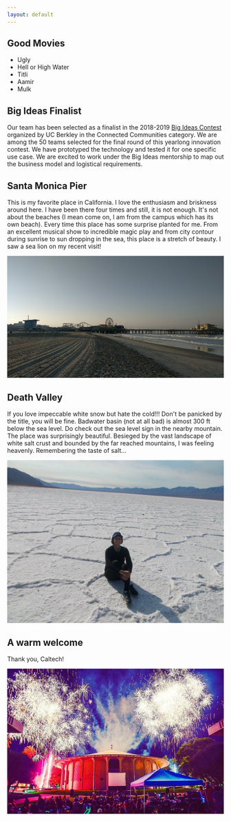 ```yaml
---
layout: default
---
```

## Good Movies
<ul>
  <li>Ugly</li>
  <li>Hell or High Water</li>
  <li>Titli</li>
  <li>Aamir</li>
  <li>Mulk</li>
</ul>


## Big Ideas Finalist
Our team has been selected as a finalist in the 2018-2019 <a href="https://bigideas.berkeley.edu/">Big Ideas Contest</a> organized by UC Berkley in the Connected Communities category. We are among the 50 teams selected for the final round of this yearlong innovation contest. We have prototyped the technology and tested it for one specific use case. We are excited to work under the Big Ideas mentorship to map out the business model and logistical requirements.


## Santa Monica Pier
This is my favorite place in California. I love the enthusiasm and briskness around here. I have been there four times and still, it is not enough. It's not about the beaches (I mean come on, I am from the campus which has its own beach). Every time this place has some surprise planted for me. From an excellent musical show to incredible magic play and from city contour during sunrise to sun dropping in the sea, this place is a stretch of beauty. I saw a sea lion on my recent visit!

<img src="santa.jpg" alt="santa monica">

## Death Valley
If you love impeccable white snow but hate the cold!!!
Don't be panicked by the title, you will be fine.
Badwater basin (not at all bad) is almost 300 ft below the sea level. Do check out the sea level sign in the nearby mountain. The place was surprisingly beautiful. Besieged by the vast landscape of white salt crust and bounded by the far reached mountains, I was feeling heavenly. Remembering the taste of salt...

<img src="DSCN0282.JPG" alt="badwater basin">

## A warm welcome
Thank you, Caltech!

<img src="fireworks.jpg" alt="welcome">
